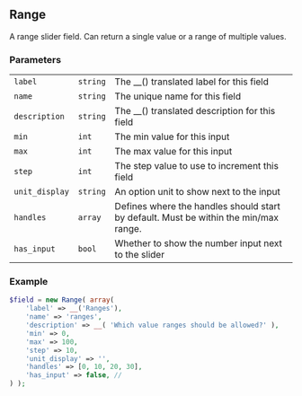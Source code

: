 ## Range

A range slider field. Can return a single value or a range of multiple values.

### Parameters

||||
|---|---|---|
| `label`       | `string` | The __() translated label for this field       |
| `name`        | `string` | The unique name for this field                 |
| `description` | `string` | The __() translated description for this field |
| `min` | `int` | The min value for this input |
| `max` | `int` | The max value for this input |
| `step` | `int` | The step value to use to increment this field |
| `unit_display` | `string` | An option unit to show next to the input |
| `handles` | `array` | Defines where the handles should start by default. Must be within the min/max range. |
| `has_input` | `bool` | Whether to show the number input next to the slider |

### Example

```php
$field = new Range( array(
    'label' => __('Ranges'),
    'name' => 'ranges',
    'description' => __( 'Which value ranges should be allowed?' ),
    'min' => 0,
    'max' => 100,
    'step' => 10,
    'unit_display' => '',
    'handles' => [0, 10, 20, 30],
    'has_input' => false, // 
) );
```